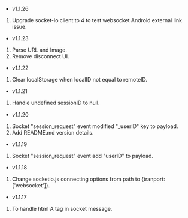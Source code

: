 - v1.1.26
1. Upgrade socket-io client to 4 to test websocket Android external link issue.

- v1.1.23
1. Parse URL and Image.
2. Remove disconnect UI.

- v1.1.22
1. Clear localStorage when localID not equal to remoteID.

- v1.1.21
1. Handle undefined sessionID to null.

- v1.1.20
1. Socket "session_request" event modified "_userID" key to payload.
2. Add README.md version details.

- v1.1.19
1. Socket "session_request" event add "userID" to payload.

- v1.1.18
1. Change socketio.js connecting options from path to {tranport:['websocket']}.

- v1.1.17
1. To handle html A tag in socket message.





